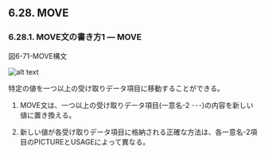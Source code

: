 ## 6.28. MOVE

### 6.28.1. MOVE文の書き方1 ― MOVE

図6-71-MOVE構文

![alt text](Image/6-71-Move.png)

特定の値を一つ以上の受け取りデータ項目に移動することができる。

1. MOVE文は、一つ以上の受け取りデータ項目(一意名-2 ･･･)の内容を新しい値に置き換える。

2. 新しい値が各受け取りデータ項目に格納される正確な方法は、各一意名-2項目のPICTUREとUSAGEによって異なる。

